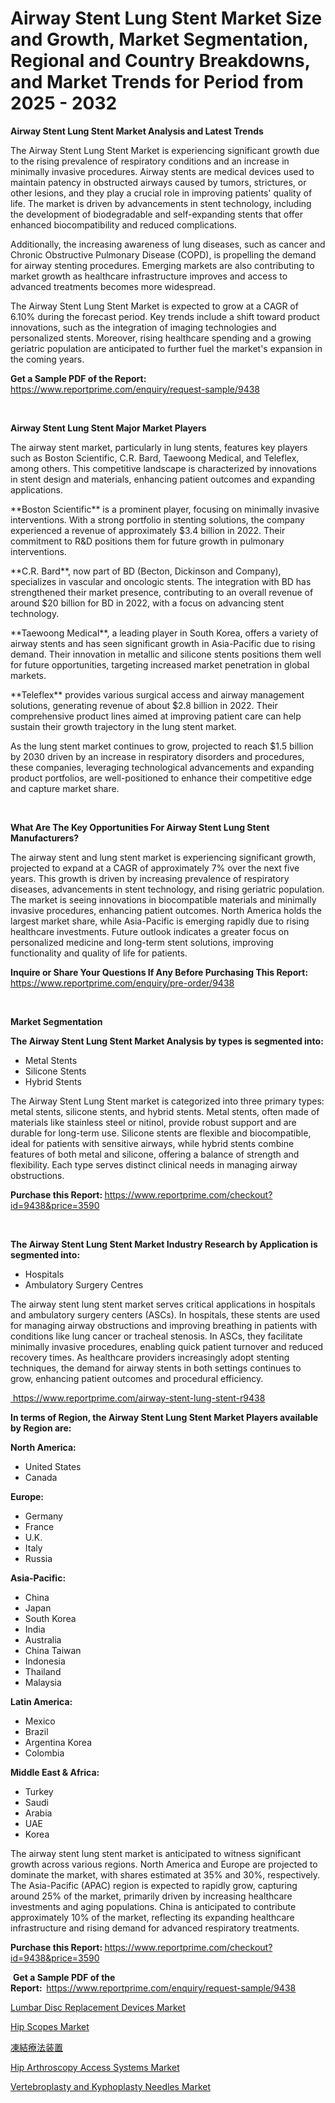 <p><h1>Airway Stent Lung Stent Market Size and Growth, Market Segmentation, Regional and Country Breakdowns, and Market Trends for Period from 2025 -  2032</h1></p><p><strong>Airway Stent Lung Stent Market Analysis and Latest Trends</strong></p>
<p><p>The Airway Stent Lung Stent Market is experiencing significant growth due to the rising prevalence of respiratory conditions and an increase in minimally invasive procedures. Airway stents are medical devices used to maintain patency in obstructed airways caused by tumors, strictures, or other lesions, and they play a crucial role in improving patients' quality of life. The market is driven by advancements in stent technology, including the development of biodegradable and self-expanding stents that offer enhanced biocompatibility and reduced complications.</p><p>Additionally, the increasing awareness of lung diseases, such as cancer and Chronic Obstructive Pulmonary Disease (COPD), is propelling the demand for airway stenting procedures. Emerging markets are also contributing to market growth as healthcare infrastructure improves and access to advanced treatments becomes more widespread.</p><p>The Airway Stent Lung Stent Market is expected to grow at a CAGR of 6.10% during the forecast period. Key trends include a shift toward product innovations, such as the integration of imaging technologies and personalized stents. Moreover, rising healthcare spending and a growing geriatric population are anticipated to further fuel the market's expansion in the coming years.</p></p>
<p><strong>Get a Sample PDF of the Report:&nbsp;</strong> <a href="https://www.reportprime.com/enquiry/request-sample/9438?utm_campaign=48&utm_medium=2&utm_source=Github&utm_content=ia&utm_term=20032025&utm_id=airway-stent-lung-stent">https://www.reportprime.com/enquiry/request-sample/9438</a></p>
<p>&nbsp;</p>
<p><strong>Airway Stent Lung Stent Major Market Players</strong></p>
<p><p>The airway stent market, particularly in lung stents, features key players such as Boston Scientific, C.R. Bard, Taewoong Medical, and Teleflex, among others. This competitive landscape is characterized by innovations in stent design and materials, enhancing patient outcomes and expanding applications.</p><p>**Boston Scientific** is a prominent player, focusing on minimally invasive interventions. With a strong portfolio in stenting solutions, the company experienced a revenue of approximately $3.4 billion in 2022. Their commitment to R&D positions them for future growth in pulmonary interventions.</p><p>**C.R. Bard**, now part of BD (Becton, Dickinson and Company), specializes in vascular and oncologic stents. The integration with BD has strengthened their market presence, contributing to an overall revenue of around $20 billion for BD in 2022, with a focus on advancing stent technology.</p><p>**Taewoong Medical**, a leading player in South Korea, offers a variety of airway stents and has seen significant growth in Asia-Pacific due to rising demand. Their innovation in metallic and silicone stents positions them well for future opportunities, targeting increased market penetration in global markets.</p><p>**Teleflex** provides various surgical access and airway management solutions, generating revenue of about $2.8 billion in 2022. Their comprehensive product lines aimed at improving patient care can help sustain their growth trajectory in the lung stent market.</p><p>As the lung stent market continues to grow, projected to reach $1.5 billion by 2030 driven by an increase in respiratory disorders and procedures, these companies, leveraging technological advancements and expanding product portfolios, are well-positioned to enhance their competitive edge and capture market share.</p></p>
<p>&nbsp;</p>
<p><strong>What Are The Key Opportunities For Airway Stent Lung Stent Manufacturers?</strong></p>
<p><p>The airway stent and lung stent market is experiencing significant growth, projected to expand at a CAGR of approximately 7% over the next five years. This growth is driven by increasing prevalence of respiratory diseases, advancements in stent technology, and rising geriatric population. The market is seeing innovations in biocompatible materials and minimally invasive procedures, enhancing patient outcomes. North America holds the largest market share, while Asia-Pacific is emerging rapidly due to rising healthcare investments. Future outlook indicates a greater focus on personalized medicine and long-term stent solutions, improving functionality and quality of life for patients.</p></p>
<p><strong>Inquire or Share Your Questions If Any Before Purchasing This Report:</strong> <a href="https://www.reportprime.com/enquiry/pre-order/9438?utm_campaign=48&utm_medium=2&utm_source=Github&utm_content=ia&utm_term=20032025&utm_id=airway-stent-lung-stent">https://www.reportprime.com/enquiry/pre-order/9438</a></p>
<p>&nbsp;</p>
<p><strong>Market Segmentation</strong></p>
<p><strong>The Airway Stent Lung Stent Market Analysis by types is segmented into:</strong></p>
<p><ul><li>Metal Stents</li><li>Silicone Stents</li><li>Hybrid Stents</li></ul></p>
<p><p>The Airway Stent Lung Stent market is categorized into three primary types: metal stents, silicone stents, and hybrid stents. Metal stents, often made of materials like stainless steel or nitinol, provide robust support and are durable for long-term use. Silicone stents are flexible and biocompatible, ideal for patients with sensitive airways, while hybrid stents combine features of both metal and silicone, offering a balance of strength and flexibility. Each type serves distinct clinical needs in managing airway obstructions.</p></p>
<p><strong>Purchase this Report:&nbsp;</strong><a href="https://www.reportprime.com/checkout?id=9438&price=3590&utm_campaign=48&utm_medium=2&utm_source=Github&utm_content=ia&utm_term=20032025&utm_id=airway-stent-lung-stent">https://www.reportprime.com/checkout?id=9438&price=3590</a></p>
<p>&nbsp;</p>
<p><strong>The Airway Stent Lung Stent Market Industry Research by Application is segmented into:</strong></p>
<p><ul><li>Hospitals</li><li>Ambulatory Surgery Centres</li></ul></p>
<p><p>The airway stent lung stent market serves critical applications in hospitals and ambulatory surgery centers (ASCs). In hospitals, these stents are used for managing airway obstructions and improving breathing in patients with conditions like lung cancer or tracheal stenosis. In ASCs, they facilitate minimally invasive procedures, enabling quick patient turnover and reduced recovery times. As healthcare providers increasingly adopt stenting techniques, the demand for airway stents in both settings continues to grow, enhancing patient outcomes and procedural efficiency.</p></p>
<p><a href="https://www.reportprime.com/airway-stent-lung-stent-r9438?utm_campaign=48&utm_medium=2&utm_source=Github&utm_content=ia&utm_term=20032025&utm_id=airway-stent-lung-stent">&nbsp;https://www.reportprime.com/airway-stent-lung-stent-r9438</a></p>
<p><strong>In terms of Region, the Airway Stent Lung Stent Market Players available by Region are:</strong></p>
<p>
    <p> <strong> North America: </strong>
        <ul>
            <li>United States</li>
            <li>Canada</li>
        </ul>
        </p> 
    <p> <strong> Europe: </strong>
        <ul>
            <li>Germany</li>
            <li>France</li>
            <li>U.K.</li>
            <li>Italy</li>
            <li>Russia</li>
        </ul>
        </p> 
    <p> <strong> Asia-Pacific: </strong>
        <ul>
            <li>China</li>
            <li>Japan</li>
            <li>South Korea</li>
            <li>India</li>
            <li>Australia</li>
            <li>China Taiwan</li>
            <li>Indonesia</li>
            <li>Thailand</li>
            <li>Malaysia</li>
        </ul>
        </p> 
    <p> <strong> Latin America: </strong>
        <ul>
            <li>Mexico</li>
            <li>Brazil</li>
            <li>Argentina Korea</li>
            <li>Colombia</li>
        </ul>
        </p> 
    <p> <strong> Middle East & Africa: </strong>
        <ul>
            <li>Turkey</li>
            <li>Saudi</li>
            <li>Arabia</li>
            <li>UAE</li>
            <li>Korea</li>
        </ul>
    </p>
    </p>
<p><p>The airway stent lung stent market is anticipated to witness significant growth across various regions. North America and Europe are projected to dominate the market, with shares estimated at 35% and 30%, respectively. The Asia-Pacific (APAC) region is expected to rapidly grow, capturing around 25% of the market, primarily driven by increasing healthcare investments and aging populations. China is anticipated to contribute approximately 10% of the market, reflecting its expanding healthcare infrastructure and rising demand for advanced respiratory treatments.</p></p>
<p><strong>Purchase this Report: </strong><a href="https://www.reportprime.com/checkout?id=9438&price=3590&utm_campaign=48&utm_medium=2&utm_source=Github&utm_content=ia&utm_term=20032025&utm_id=airway-stent-lung-stent">https://www.reportprime.com/checkout?id=9438&price=3590</a></p>
<p>&nbsp;<strong>Get a Sample PDF of the Report:&nbsp;&nbsp;</strong><a href="https://www.reportprime.com/enquiry/request-sample/9438?utm_campaign=48&utm_medium=2&utm_source=Github&utm_content=ia&utm_term=20032025&utm_id=airway-stent-lung-stent">https://www.reportprime.com/enquiry/request-sample/9438</a></p>
<p><strong></strong></p>
<p><p><a href="https://github.com/kadutjoelly83/Market-Research-Report-List-1/blob/main/lumbar-disc-replacement-devices-market.md?utm_campaign=48&utm_medium=2&utm_source=Github&utm_content=ia&utm_term=20032025&utm_id=airway-stent-lung-stent">Lumbar Disc Replacement Devices Market</a></p><p><a href="https://github.com/frodanlert/Market-Research-Report-List-1/blob/main/hip-scopes-market.md?utm_campaign=48&utm_medium=2&utm_source=Github&utm_content=ia&utm_term=20032025&utm_id=airway-stent-lung-stent">Hip Scopes Market</a></p><p><a href="https://github.com/lababdou/Market-Research-Report-List-7/blob/main/310621147539.md?utm_campaign=48&utm_medium=2&utm_source=Github&utm_content=ia&utm_term=20032025&utm_id=airway-stent-lung-stent">凍結療法装置</a></p><p><a href="https://github.com/iperitvik8/Market-Research-Report-List-1/blob/main/hip-arthroscopy-access-systems-market.md?utm_campaign=48&utm_medium=2&utm_source=Github&utm_content=ia&utm_term=20032025&utm_id=airway-stent-lung-stent">Hip Arthroscopy Access Systems Market</a></p><p><a href="https://github.com/ilanarohalgh/Market-Research-Report-List-1/blob/main/vertebroplasty-and-kyphoplasty-needles-market.md?utm_campaign=48&utm_medium=2&utm_source=Github&utm_content=ia&utm_term=20032025&utm_id=airway-stent-lung-stent">Vertebroplasty and Kyphoplasty Needles Market</a></p></p>